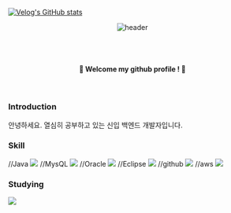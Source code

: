 [![Velog's GitHub stats](https://velog-readme-stats.vercel.app/api?name=Baek0218
)](벨로그링크)

<div align=center>
  
  ![header](https://capsule-render.vercel.app/api?type=soft&color=E3C4FF&height=180&section=header&text=Hello%20I'm%20EunSook&fontColor=FFFFFF&fontSize=90&fontAlign=50)
</div>
<br/>
<br/>
<div align=center>

  ####   :tada: Welcome my github profile ! :tada:
</div>
  
<br/>
  
  ### Introduction 
  안녕하세요. 열심히 공부하고 있는 신입 백엔드 개발자입니다.
  
  ### Skill
//Java
<img src="https://img.shields.io/badge/JAVA-007396?style=for-the-badge&logo=java&logoColor=white">
//MysQL
<img src="https://img.shields.io/badge/MySQL-4479A1?style=for-the-badge&logo=MySQL&logoColor=white">
//Oracle
<img src="https://img.shields.io/badge/Oracle-F80000?style=for-the-badge&logo=Oracle&logoColor=white">
//Eclipse
<img src="https://img.shields.io/badge/Eclipse-2C2255?style=for-the-badge&logo=Eclipse%20IDE&logoColor=white">
//github
<img src="https://img.shields.io/badge/github-181717?style=for-the-badge&logo=github&logoColor=white">
//aws
<img src="https://img.shields.io/badge/aws-232F3E?style=for-the-badge&logo=aws&logoColor=white">

  ### Studying
  <img src="https://img.shields.io/badge/JAVA-007396?style=for-the-badge&logo=java&logoColor=white">
